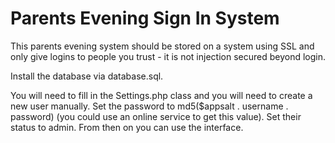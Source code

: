 Parents Evening Sign In System
==============================

This parents evening system should be stored on a system using SSL and only give logins to people you trust - it is not injection secured beyond login.

Install the database via database.sql.

You will need to fill in the Settings.php class and you will need to create a new user manually. Set the password to md5($appsalt . username . password) (you could use an online service to get this value). Set their status to admin. From then on you can use the interface. 